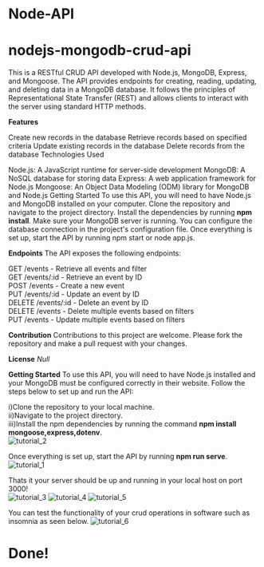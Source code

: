 
# Node-API

# nodejs-mongodb-crud-api
This is a RESTful CRUD API developed with Node.js, MongoDB, Express, and Mongoose. The API provides endpoints for creating, reading, updating, and deleting data in a MongoDB database. It follows the principles of Representational State Transfer (REST) and allows clients to interact with the server using standard HTTP methods.

**Features**

Create new records in the database
Retrieve records based on specified criteria
Update existing records in the database
Delete records from the database
Technologies Used

Node.js: A JavaScript runtime for server-side development
MongoDB: A NoSQL database for storing data
Express: A web application framework for Node.js
Mongoose: An Object Data Modeling (ODM) library for MongoDB and Node.js
Getting Started
To use this API, you will need to have Node.js and MongoDB installed on your computer. Clone the repository and navigate to the project directory. Install the dependencies by running **npm install**. Make sure your MongoDB server is running. You can configure the database connection in the project's configuration file. Once everything is set up, start the API by running npm start or node app.js.

**Endpoints**
The API exposes the following endpoints:

GET /events - Retrieve all events and filter<br>
GET /events/:id - Retrieve an event by ID<br>
POST /events - Create a new event<br>
PUT /events/:id - Update an event by ID<br>
DELETE /events/:id - Delete an event by ID<br>
DELETE /events - Delete multiple events based on filters<br>
PUT /events - Update multiple events based on filters<br>

**Contribution**
Contributions to this project are welcome. Please fork the repository and make a pull request with your changes.

**License**
_Null_

**Getting Started**
To use this API, you will need to have Node.js installed and your MongoDB must be configured correctly in their website. Follow the steps below to set up and run the API:

i)Clone the repository to your local machine.<br>
ii)Navigate to the project directory.<br>
iii)Install the npm dependencies by running the command **npm install mongoose,express,dotenv**.<br>
![tutorial_2](https://github.com/rempakos/Node-API/assets/44623491/244c1e42-810b-4fd2-833e-d686dbf0b653)

Once everything is set up, start the API by running **npm run serve**.<br>
![tutorial_1](https://github.com/rempakos/Node-API/assets/44623491/a39b085f-cc28-446a-926f-f5d85662310e)

Thats it your server should be up and running in your local host on port 3000!<br>
![tutorial_3](https://github.com/rempakos/Node-API/assets/44623491/7550c77b-6c49-4a20-a1a7-ba2db400894b)
![tutorial_4](https://github.com/rempakos/Node-API/assets/44623491/e0100e17-0a0b-4c19-9655-a3b6b87a4654)
![tutorial_5](https://github.com/rempakos/Node-API/assets/44623491/a95899e3-bf12-4326-9891-63a059dd0162)

You can test the functionality of your crud operations in software such as insomnia as seen below.
![tutorial_6](https://github.com/rempakos/Node-API/assets/44623491/8edfbed7-e785-422c-8849-5c8a48e64c7e)


# Done!
